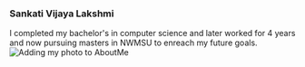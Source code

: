 ### Sankati Vijaya Lakshmi
I completed my bachelor's in computer science and later worked for 4 years and now pursuing masters in NWMSU to enreach my future goals. ![Adding my photo to AboutMe ](Vijaya.jpg) 
